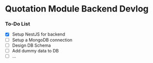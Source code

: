 # Quotation Module Backend Devlog
### To-Do List
- [X]  Setup NestJS for backend
- [ ]  Setup a MongoDB connection
- [ ]  Design DB Schema
- [ ]  Add dummy data to DB
- [ ]  <TO BE ADDED>...